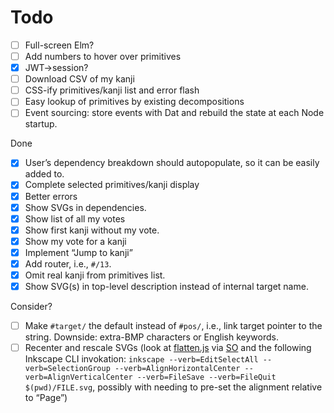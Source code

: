 # Todo

- [ ] Full-screen Elm?
- [ ] Add numbers to hover over primitives
- [x] JWT->session?
- [ ] Download CSV of my kanji
- [ ] CSS-ify primitives/kanji list and error flash
- [ ] Easy lookup of primitives by existing decompositions
- [ ] Event sourcing: store events with Dat and rebuild the state at each Node startup.

Done

- [x] User’s dependency breakdown should autopopulate, so it can be easily added to.
- [x] Complete selected primitives/kanji display
- [x] Better errors
- [x] Show SVGs in dependencies.
- [x] Show list of all my votes
- [x] Show first kanji without my vote.
- [x] Show my vote for a kanji
- [x] Implement “Jump to kanji”
- [x] Add router, i.e., `#/13`.
- [x] Omit real kanji from primitives list.
- [x] Show SVG(s) in top-level description instead of internal target name.

Consider?

- [ ] Make `#target/` the default instead of `#pos/`, i.e., link target pointer to the string. Downside: extra-BMP characters or English keywords.
- [ ] Recenter and rescale SVGs (look at [flatten.js](https://gist.github.com/timo22345/9413158) via [SO](http://stackoverflow.com/a/22254240/500207) and the following Inkscape CLI invokation: `inkscape --verb=EditSelectAll --verb=SelectionGroup --verb=AlignHorizontalCenter --verb=AlignVerticalCenter --verb=FileSave --verb=FileQuit $(pwd)/FILE.svg`, possibly with needing to pre-set the alignment relative to “Page”)
